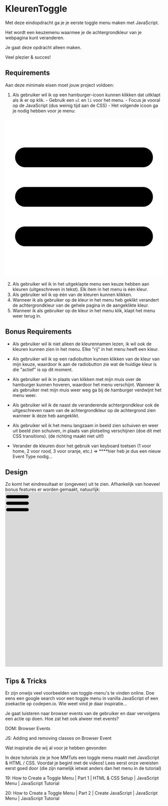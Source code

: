 # KleurenToggle

Met deze eindopdracht ga je je eerste toggle menu maken met JavaScript.

Het wordt een keuzemenu waarmee je de achtergrondkleur van je webpagina kunt veranderen.

Je gaat deze opdracht alleen maken.

Veel plezier & succes!

## Requirements

Aan deze minimale eisen moet jouw project voldoen:

1. Als gebruiker wil ik op een hamburger-icoon kunnen klikken dat uitklapt als ik er op klik. - Gebruik een `ul` en `li` voor het menu. - Focus je vooral op de JavaScript (dus weinig tijd aan de CSS) - Het volgende icoon ga je nodig hebben voor je menu:

![alt Hamburger-icoon](hamburger.png)

2. Als gebruiker wil ik in het uitgeklapte menu een keuze hebben aan kleuren (uitgeschreven in tekst). Elk item in het menu is één kleur.
3. Als gebruiker wil ik op één van de kleuren kunnen klikken.
4. Wanneer ik als gebruiker op de kleur in het menu heb geklikt verandert de achtergrondkleur van de gehele pagina in de aangeklikte kleur.
5. Wanneer ik als gebruiker op de kleur in het menu klik, klapt het menu weer terug in.

## Bonus Requirements

- Als gebruiker wil ik niet alleen de kleurennamen lezen, ik wil ook de kleuren kunnen zien in het menu. Elke "rij" in het menu heeft een kleur.

- Als gebruiker wil ik op een radiobutton kunnen klikken van de kleur van mijn keuze, waardoor ik aan de radiobutton zie wat de huidige kleur is die "actief" is op dit moment.

- Als gebruiker wil ik in plaats van klikken met mijn muis over de hamburger kunnen hoveren, waardoor het menu verschijnt. Wanneer ik als gebruiker met mijn muis weer weg ga bij de hamburger verdwijnt het menu weer.

- Als gebruiker wil ik de naast de veranderende achtergrondkleur ook de uitgeschreven naam van de achtergrondkleur op de achtergrond zien wanneer ik deze heb aangeklikt.

- Als gebruiker wil ik het menu langzaam in beeld zien schuiven en weer uit beeld zien schuiven, in plaats van plotseling verschijnen (doe dit met CSS transitions). (de richting maakt niet uit!)

- Verander de kleuren door het gebruik van keyboard toetsen (1 voor home, 2 voor rood, 3 voor oranje, etc.) ⇒ \*\*\*\*hier heb je dus een nieuw Event Type nodig...

## Design

Zo komt het eindresultaat er (ongeveer) uit te zien. Afhankelijk van hoeveel bonus features er worden gemaakt, natuurlijk:
![toggle-menu](toggle.gif)

## Tips & Tricks

Er zijn onwijs veel voorbeelden van toggle-menu's te vinden online. Doe eens een google search voor een toggle menu in vanilla JavaScript of een zoekactie op codepen.io. Wie weet vind je daar inspiratie...

Je gaat luisteren naar browser events van de gebruiker en daar vervolgens een actie op doen. Hoe zat het ook alweer met events?

DOM: Browser Events

JS: Adding and removing classes on Browser Event

Wat inspiratie die wij al voor je hebben gevonden

In deze tutorials zie je hoe MMTuts een toggle menu maakt met JavaScript & HTML / CSS. Voordat je begint met de videos! Lees eerst onze vereisten eerst goed door (die zijn namelijk ietwat anders dan het menu in de tutorial)

19: How to Create a Toggle Menu | Part 1 | HTML & CSS Setup | JavaScript Menu | JavaScript Tutorial

20: How to Create a Toggle Menu | Part 2 | Create JavaScript | JavaScript Menu | JavaScript Tutorial
